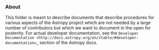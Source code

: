 ### About

This folder is meant to describe documents that describe procedures for various
aspects of the Astropy project which are not needed by a large number of
contributors but which we want to document in the open for posterity. For actual
developer documentation, see the `Developer Documentation
<http://docs.astropy.org/en/stable/#developer-documentation>`_ section of the
Astropy docs.
